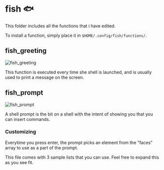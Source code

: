 # fish 🐟
This folder includes all the functions that i have edited.

To install a function, simply place it in `$HOME/.config/fish/functions/`.

## fish\_greeting
![fish\_greeting](https://i.imgur.com/G6HFMR0.png)

This function is executed every time she shell is launched, and is usually used to print a message on the screen.

## fish\_prompt
![fish\_prompt](https://i.imgur.com/nT2DQ3G.png)

A shell prompt is the bit on a shell with the intent of showing you that you can insert commands.

### Customizing
Everytime you press enter, the prompt picks an element from the "faces" array to use as a part of the prompt.

This file comes with 3 sample lists that you can use. Feel free to expand this as you see fit.

